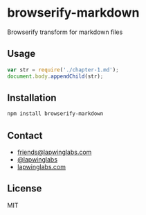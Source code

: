 
# browserify-markdown

  Browserify transform for markdown files

## Usage

```js
var str = require('./chapter-1.md');
document.body.appendChild(str);
```

## Installation

```bash
npm install browserify-markdown
```

## Contact

- [friends@lapwinglabs.com](mailto:friends@lapwinglabs.com)
- [@lapwinglabs](https://twitter.com/lapwinglabs)
- [lapwinglabs.com](http://lapwinglabs.com)

## License

MIT
